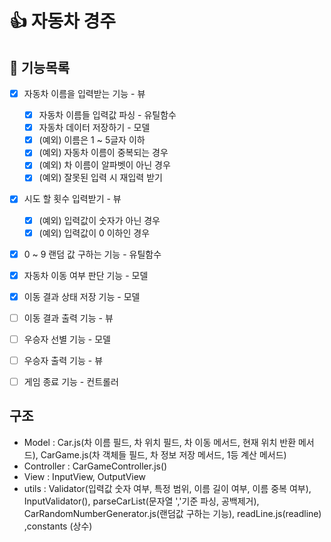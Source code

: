 # 👍 자동차 경주

## 🐾 기능목록

- [x] 자동차 이름을 입력받는 기능 - 뷰
  - [x] 자동차 이름들 입력값 파싱 - 유틸함수
  - [x] 자동차 데이터 저장하기 - 모델 
  - [x] (예외) 이름은 1 ~ 5글자 이하
  - [x] (예외) 자동차 이름이 중복되는 경우
  - [x] (예외) 차 이름이 알파벳이 아닌 경우
  - [x] (예외) 잘못된 입력 시 재입력 받기

- [x] 시도 할 횟수 입력받기 - 뷰
  - [x] (예외) 입력값이 숫자가 아닌 경우
  - [x] (예외) 입력값이 0 이하인 경우

- [x] 0 ~ 9 랜덤 값 구하는 기능 - 유틸함수

- [x] 자동차 이동 여부 판단 기능 - 모델

- [x] 이동 결과 상태 저장 기능 - 모델

- [ ] 이동 결과 출력 기능 - 뷰

- [ ] 우승자 선별 기능 - 모델

- [ ] 우승자 출력 기능 - 뷰

- [ ] 게임 종료 기능 - 컨트롤러

## 구조

- Model : Car.js(차 이름 필드, 차 위치 필드, 차 이동 메서드, 현재 위치 반환 메서드), CarGame.js(차 객체들 필드, 차 정보 저장 메서드, 1등 계산 메서드)
- Controller : CarGameController.js()
- View : InputView, OutputView
- utils : Validator(입력값 숫자 여부, 특정 범위, 이름 길이 여부, 이름 중복 여부), InputValidator(), parseCarList(문자열 ','기준 파싱, 공백제거), CarRandomNumberGenerator.js(랜덤값 구하는 기능), readLine.js(readline) ,constants (상수)
